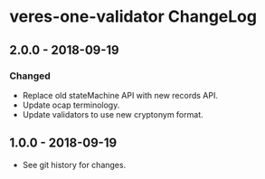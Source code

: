 # veres-one-validator ChangeLog

## 2.0.0 - 2018-09-19

### Changed
- Replace old stateMachine API with new records API.
- Update ocap terminology.
- Update validators to use new cryptonym format.

## 1.0.0 - 2018-09-19

- See git history for changes.
